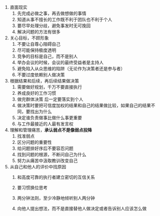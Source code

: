 1. 直面现实   
   1. 先完成必做之事，再去做想做的事情 
   2. 知道从事不擅长的工作既不利于团队也不利于个人
   3. 要尽早处理分歧，避免事发时无可挽回
   4. 解决问题的方法有很多
2. 关心目标，不顾形象
   1. 不要让自尊心阻碍自己
   2. 尽可能保持极度透明
   3. 竞争的目标是自己，而不是别人
   4. 举办会议的时候，会议的最终受益者是主持人
   5. 避免陷入从众思维的陷阱（无论作为决策者还是参与者）
   6. 不要过度依赖别人做决策
3. 根据结果和后续，再后续结果做决策
   1. 需要做好规划，千万不要直接执行
   2. 养成良好的工作习惯
   3. 做完群体决策                后一定要落实到个人
   4. 做决策时要把可信度加权的结果和自己的结果做比较，如果自己的结果不同，要找出为什么
   5. 决定谁负责做事比做什么事更重要
   6. 与工作最接近的人最有发言权
4. 理解和管理痛苦，**承认弱点不是像弱点投降**
   1. 找准弱点
   2. 区分问题的重要性
   3. 给问题排好序后不要容忍问题
   4. 找到问题的根源，不断问自己为什么
   5. 努力从痛苦中汲取教训改变自己 
5. 从自己和他人的评价中找原因
   1. 和高度可靠的执行者建立密切的互信关系
   
   2. 要习惯换位思考
   
   3. 两分钟法则，至少冷静地倾听别人两分钟
   
   4. 向他人提出想法，而不是直接替他人做决定或者告诉别人应该怎么做
   
      